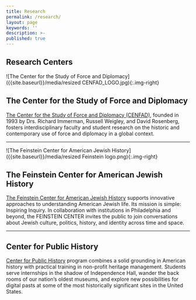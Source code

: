 ```yaml
---
title: Research
permalink: /research/
layout: page
keywords: ''
description: >- 
published: true
---
```

## Research Centers

![The Center for the Study of Force and Diplomacy]({{site.baseurl}}/media/resized CENFAD_LOGO.jpg){:.img-right}
## The Center for the Study of Force and Diplomacy
[The Center for the Study of Force and Diplomacy (CENFAD)](http://www.temple.edu/cenfad/), founded in 1993 by Drs. Richard Immerman, Russell Weigley, and David Rosenberg, fosters interdisciplinary faculty and student research on the historic and contemporary use of force and diplomacy in a global context.

___

![The Feinstein Center for American Jewish History]({{site.baseurl}}/media/resized Feinstein logo.png){:.img-right}
## The Feinstein Center for American Jewish History
[The Feinstein Center for American Jewish History](http://www.cla.temple.edu/feinsteincenter/) supports innovative approaches to understanding American Jewish life. Its mission is simple: Inspiring Inquiry. In collaboration with institutions in Philadelphia and beyond, the FEINSTEIN CENTER invites the public to join conversations about Jewish culture, politics, history, and identity across time and space.

___

## Center for Public History
[Center for Public History](http://sites.temple.edu/centerforpublichistory/) program combines a solid grounding in American history with practical training in non-profit heritage management. Students serve internships in the shadow of Independence Hall, wander the back rooms of our nation’s oldest museums, and explore new possibilities for digital pasts at some of the most historically significant sites in the United States.
